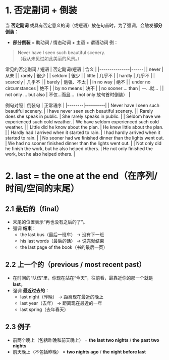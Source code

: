 # 1. 否定副词 + 倒装
当 **否定副词** 或具有否定意义的词（或短语）放在句首时，为了强调，会触发**部分倒装**：
- **部分倒装** = 助动词 / 情态动词 + 主语 + 谓语动词
例：
> Never have I seen such beautiful scenery.  
（我从未见过如此美丽的风景。）

常见的否定副词 / 短语
| 否定副词/短语 | 含义 |
|---------------|------|
| never         | 从未 |
| rarely        | 很少 |
| seldom        | 很少 |
| little        | 几乎不 |
| hardly        | 几乎不 |
| scarcely      | 几乎不 |
| barely        | 勉强、不太 |
| in no way     | 绝不 |
| under no circumstances | 绝不 |
| by no means   | 决不 |
| no sooner ... than | 一…就… |
| not only ... but also | 不仅…而且…（not only 放句首时倒装） |

例句对照
| 倒装句 | 正常语序 |
|--------|----------|
| Never have I seen such beautiful scenery. | I have never seen such beautiful scenery. |
| Rarely does she speak in public. | She rarely speaks in public. |
| Seldom have we experienced such cold weather. | We have seldom experienced such cold weather. |
| Little did he know about the plan. | He knew little about the plan. |
| Hardly had I arrived when it started to rain. | I had hardly arrived when it started to rain. |
| No sooner had we finished dinner than the lights went out. | We had no sooner finished dinner than the lights went out. |
| Not only did he finish the work, but he also helped others. | He not only finished the work, but he also helped others. |

# 2. last = the one at the end（在序列/时间/空间的末尾）

## 2.1 最后的（final）
- 末尾的位置表示“再也没有之后的了”。
- 强调 **结束**：
  - the last bus（最后一班车） → 没有下一班
  - his last words（最后的话） → 说完就结束
  - the last page of the book（书的最后一页）

## 2.2 上一个的（previous / most recent past）
- 在时间的“队伍”里，你现在站在“今天”，往前看，最靠近你的那一个就是 **last**。
- 强调 **最近过去的**：
  - last night（昨晚） → 距离现在最近的晚上
  - last year（去年） → 距离现在最近的一年
  - last spring（去年春天）

## 2.3 例子
- 前两个晚上（包括昨晚和前天晚上） = **the last two nights** / **the past two nights**
- 前天晚上（不包括昨晚） = **two nights ago** / **the night before last**
